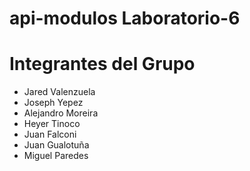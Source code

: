 # api-modulos Laboratorio-6

# Integrantes del Grupo
* Jared Valenzuela
* Joseph Yepez
* Alejandro Moreira
* Heyer Tinoco
* Juan Falconi
* Juan Gualotuña
* Miguel Paredes

